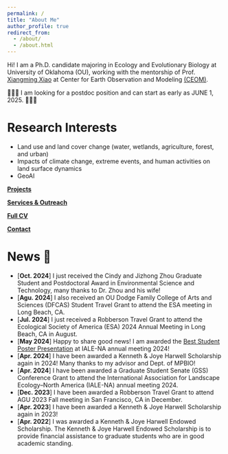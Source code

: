 ```yaml
---
permalink: /
title: "About Me"
author_profile: true
redirect_from: 
  - /about/
  - /about.html
---
```


Hi! I am a Ph.D. candidate majoring in Ecology and Evolutionary Biology at University of Oklahoma (OU), working with the mentorship of Prof. [Xiangming Xiao](https://scholar.google.com/citations?user=71350TcAAAAJ&hl=en) at Center for Earth Observation and Modeling [(CEOM)](https://www.ceom.ou.edu/).

🌟🌟🌟 I am looking for a postdoc position and can start as early as JUNE 1, 2025. 🌟🌟🌟

Research Interests
======
 - Land use and land cover change (water, wetlands, agriculture, forest, and urban)
 - Impacts of climate change, extreme events, and human activities on land surface dynamics
 - GeoAI

**[Projects](https://rszcc.github.io//projects/)**

**[Services & Outreach](https://rszcc.github.io//services/)**

**[Full CV](https://rszcc.github.io//cv/)**

**[Contact](https://rszcc.github.io//contact/)**

News 🌟
======
 - [**Oct. 2024**] I just received the Cindy and Jizhong Zhou Graduate Student and Postdoctoral Award in Environmental Science and Technology, many thanks to Dr. Zhou and his wife!
 - [**Agu. 2024**] I also received an OU Dodge Family College of Arts and Sciences (DFCAS) Student Travel Grant to attend the ESA meeting in Long Beach, CA.
 - [**Jul. 2024**] I just received a Robberson Travel Grant to attend the Ecological Society of America (ESA) 2024 Annual Meeting in Long Beach, CA in August.
 - [**May 2024**] Happy to share good news! I am awarded the [Best Student Poster Presentation](https://www.ialena.org/awards.html) at IALE-NA annual meeting 2024!
 - [**Apr. 2024**] I have been awarded a Kenneth & Joye Harwell Scholarship again in 2024! Many thanks to my advisor and Dept. of MPBIO!
 - [**Apr. 2024**] I have been awarded a Graduate Student Senate (GSS) Conference Grant to attend the International Association for Landscape Ecology–North America (IALE-NA) annual meeting 2024.
 - [**Dec. 2023**] I have been awarded a Robberson Travel Grant to attend AGU 2023 Fall meeting in San Francisco, CA in December.
 - [**Apr. 2023**] I have been awarded a Kenneth & Joye Harwell Scholarship again in 2023!
 - [**Apr. 2022**] I was awarded a Kenneth & Joye Harwell Endowed Scholarship. The Kenneth & Joye Harwell Endowed Scholarship is to provide financial assistance to graduate students who are in good academic standing.
